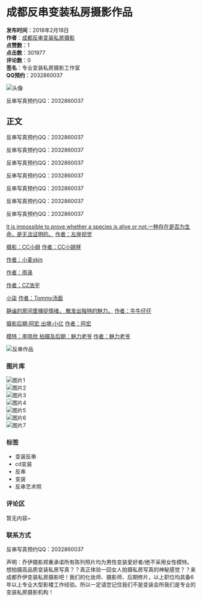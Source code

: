 # 成都反串变装私房摄影作品

**发布时间**：2018年2月18日  
**作者**：[成都反串变装私房摄影](//www.poco.cn/user/user_center?user_id=174201982)  
**点赞数**：1  
**点击数**：301977  
**评论数**：0  
**签名**：专业变装私房摄影工作室  
**QQ预约**：2032860037  

![头像](https://pic3-nc.pocoimg.cn/image/poco/avatar/08/17420/174201982_1514321974_21412.jpg)

反串写真预约QQ：2032860037

## 正文

反串写真预约QQ：2032860037

反串写真预约QQ：2032860037

反串写真预约QQ：2032860037

反串写真预约QQ：2032860037

反串写真预约QQ：2032860037

反串写真预约QQ：2032860037

反串写真预约QQ：2032860037

[It is impossible to prove whether a species is alive or not.一种存在是否为生命，是无法证明的。](//www.poco.cn/works/detail_id20025252?works_id=22249794 "赛博朋克2027") [作者：左岸视觉](//www.poco.cn/user/user_center?user_id=52491257 "左岸视觉")

[摄影：CC小姐](//www.poco.cn/works/detail_id20025252?works_id=22259941 "答案在明天") [作者：CC小姐呀](//www.poco.cn/user/user_center?user_id=184877204 "CC小姐呀")

[](//www.poco.cn/works/detail_id20025252?works_id=22256889 "自由的风")[作者：小麦skin](//www.poco.cn/user/user_center?user_id=178957211 "小麦skin")

[](//www.poco.cn/works/detail_id20025252?works_id=22261035 "白衣少年不染尘")[作者：雨录](//www.poco.cn/user/user_center?user_id=186750611 "雨录")

[](//www.poco.cn/works/detail_id20025252?works_id=22249386 "小日子")[作者：CZ浩宇](//www.poco.cn/user/user_center?user_id=200075883 "CZ浩宇")

[小柒](//www.poco.cn/works/detail_id20025252?works_id=22255519 "粉黛") [作者：Tommy汤面](//www.poco.cn/user/user_center?user_id=53401587 "Tommy汤面")

[静谧的房间里捕捉情绪， 散发出独特的魅力。](//www.poco.cn/works/detail_id20025252?works_id=22255943 "捕捉瞬间") [作者：牛牛仔仔](//www.poco.cn/user/user_center?user_id=52539869 "牛牛仔仔")

[摄影后期:阿宏 出境:小亿](//www.poco.cn/works/detail_id20025252?works_id=22257775 "有光就有氛围感") [作者：阿宏](//www.poco.cn/user/user_center?user_id=45783825 "阿宏")

[模特：李晓欣 拍摄及后期：魅力老爷](//www.poco.cn/works/detail_id20025252?works_id=22258575 "误入藕花深处") [作者：魅力老爷](//www.poco.cn/user/user_center?user_id=65249826 "魅力老爷")

![反串作品](https://pic3-nc.pocoimg.cn/image/poco/works/37/2018/0218/12/15189284808019630_174201982_H800.jpg)

### 图片库

![图片1](https://pic3-nc.pocoimg.cn/image/poco/works/37/2018/0218/12/15189284808019630_174201982_W120.jpg)  
![图片2](https://pic3-nc.pocoimg.cn/image/poco/works/37/2018/0218/12/15189284808215872_174201982_W120.jpg)  
![图片3](https://pic3-nc.pocoimg.cn/image/poco/works/37/2018/0218/12/15189284803621508_174201982_W120.jpg)  
![图片4](https://pic3-nc.pocoimg.cn/image/poco/works/37/2018/0218/12/15189284801416158_174201982_W120.jpg)  
![图片5](https://pic3-nc.pocoimg.cn/image/poco/works/37/2018/0218/12/15189284807709793_174201982_W120.jpg)  
![图片6](https://pic3-nc.pocoimg.cn/image/poco/works/37/2018/0218/12/15189284809564188_174201982_W120.jpg)  
![图片7](https://pic3-nc.pocoimg.cn/image/poco/works/37/2018/0218/12/15189284806569916_174201982_W120.jpg)

### 标签

- 变装反串
- cd变装
- 反串
- 变装
- 反串艺术照

### 评论区

暂无内容~

### 联系方式

反串写真预约QQ：2032860037  

声明：乔伊摄影郑重承诺所有陈列照片均为男性变装爱好者/绝不采用女性模特。想拍摄高品质变装私房写真？？真正体验一回女人拍摄私房写真的神秘感觉？？来成都乔伊变装私房摄影吧！我们的化妆师、摄影师、后期修片，以上职位均具备6年以上专业大型影楼工作经验。所以一定请您记住我们不是变装会所我们是专业的变装私房摄影机构！